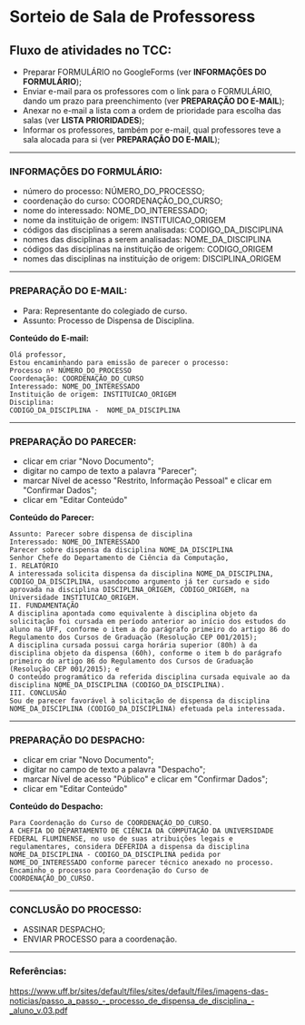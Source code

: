 # Sorteio de Sala de Professoress

## Fluxo de atividades no TCC:
- Preparar FORMULÁRIO no GoogleForms (ver __INFORMAÇÕES DO FORMULÁRIO__);
- Enviar e-mail para os professores com o link para o FORMULÁRIO, dando um prazo para preenchimento (ver __PREPARAÇÃO DO E-MAIL__);
- Anexar no e-mail a lista com a ordem de prioridade para escolha das salas (ver __LISTA PRIORIDADES__);
- Informar os professores, também por e-mail, qual professores teve a sala alocada para si (ver __PREPARAÇÃO DO E-MAIL__);

---

### INFORMAÇÕES DO FORMULÁRIO:
- número do processo: NÚMERO_DO_PROCESSO;
- coordenação do curso: COORDENAÇÃO_DO_CURSO;
- nome do interessado: NOME_DO_INTERESSADO;
- nome da instituição de origem: INSTITUICAO_ORIGEM
- códigos das disciplinas a serem analisadas: CODIGO_DA_DISCIPLINA
- nomes das disciplinas a serem analisadas: NOME_DA_DISCIPLINA
- códigos das disciplinas na instituição de origem: CODIGO_ORIGEM
- nomes das disciplinas na instituição de origem: DISCIPLINA_ORIGEM

---

### PREPARAÇÃO DO E-MAIL:
- Para: Representante do colegiado de curso.
- Assunto: Processo de Dispensa de Disciplina.

**Conteúdo do E-mail:**
~~~
Olá professor,
Estou encaminhando para emissão de parecer o processo:
Processo nº NÚMERO_DO_PROCESSO
Coordenação: COORDENAÇÃO_DO_CURSO
Interessado: NOME_DO_INTERESSADO
Instituição de origem: INSTITUICAO_ORIGEM
Disciplina:
CODIGO_DA_DISCIPLINA -  NOME_DA_DISCIPLINA
~~~

---

### PREPARAÇÃO DO PARECER:
- clicar em criar "Novo Documento";
- digitar no campo de texto a palavra "Parecer";
- marcar Nível de acesso "Restrito, Informação Pessoal" e clicar em "Confirmar Dados";
- clicar em "Editar Conteúdo"

**Conteúdo do Parecer:**
~~~
Assunto: Parecer sobre dispensa de disciplina
Interessado: NOME_DO_INTERESSADO
Parecer sobre dispensa da disciplina NOME_DA_DISCIPLINA
Senhor Chefe do Departamento de Ciência da Computação,
I. RELATÓRIO
A interessada solicita dispensa da disciplina NOME_DA_DISCIPLINA, CODIGO_DA_DISCIPLINA, usandocomo argumento já ter cursado e sido aprovada na disciplina DISCIPLINA_ORIGEM, CODIGO_ORIGEM, na Universidade INSTITUICAO_ORIGEM.
II. FUNDAMENTAÇÃO
A disciplina apontada como equivalente à disciplina objeto da solicitação foi cursada em período anterior ao início dos estudos do aluno na UFF, conforme o item a do parágrafo primeiro do artigo 86 do Regulamento dos Cursos de Graduação (Resolução CEP 001/2015);
A disciplina cursada possui carga horária superior (80h) à da disciplina objeto da dispensa (60h), conforme o item b do parágrafo primeiro do artigo 86 do Regulamento dos Cursos de Graduação (Resolução CEP 001/2015); e
O conteúdo programático da referida disciplina cursada equivale ao da disciplina NOME_DA_DISCIPLINA (CODIGO_DA_DISCIPLINA).
III. CONCLUSÃO
Sou de parecer favorável à solicitação de dispensa da disciplina NOME_DA_DISCIPLINA (CODIGO_DA_DISCIPLINA) efetuada pela interessada.
~~~

---

### PREPARAÇÃO DO DESPACHO:
- clicar em criar "Novo Documento";
- digitar no campo de texto a palavra "Despacho";
- marcar Nível de acesso "Público" e clicar em "Confirmar Dados";
- clicar em "Editar Conteúdo"

**Conteúdo do Despacho:**
~~~
Para Coordenação do Curso de COORDENAÇÃO_DO_CURSO.
A CHEFIA DO DEPARTAMENTO DE CIÊNCIA DA COMPUTAÇÃO DA UNIVERSIDADE FEDERAL FLUMINENSE, no uso de suas atribuições legais e regulamentares, considera DEFERIDA a dispensa da disciplina NOME_DA_DISCIPLINA - CODIGO_DA_DISCIPLINA pedida por NOME_DO_INTERESSADO conforme parecer técnico anexado no processo. Encaminho o processo para Coordenação do Curso de COORDENAÇÃO_DO_CURSO.
~~~

---

### CONCLUSÃO DO PROCESSO:
- ASSINAR DESPACHO;
- ENVIAR PROCESSO para a coordenação.
 

---

### Referências:
<https://www.uff.br/sites/default/files/sites/default/files/imagens-das-noticias/passo_a_passo_-_processo_de_dispensa_de_disciplina_-_aluno_v.03.pdf>
